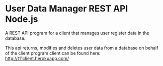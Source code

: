 # User Data Manager REST API Node.js

A REST API program for a client that manages user register data in the database.

This api returns, modifies and deletes user data from a database on behalf of the client program
client can be found here: http://t11client.herokuapp.com/
